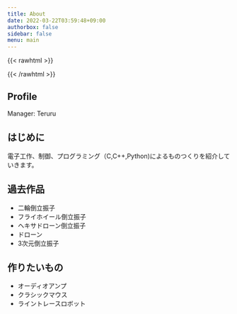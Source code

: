```yaml
---
title: About
date: 2022-03-22T03:59:48+09:00
authorbox: false
sidebar: false
menu: main
---
```


{{< rawhtml >}}
<script src="https://cdnjs.cloudflare.com/ajax/libs/mathjax/2.7.4/MathJax.js?config=TeX-AMS-MML_HTMLorMML"></script>
<script type="text/x-mathjax-config">
    MathJax.Hub.Config({tex2jax: {inlineMath: [['$','$'], ['\\(','\\)']]}});
</script>
{{< /rawhtml >}}

## Profile
Manager: Teruru

## はじめに
電子工作、制御、プログラミング（C,C++,Python)によるものつくりを紹介していきます。

## 過去作品
- 二輪倒立振子
- フライホイール倒立振子
- ヘキサドローン倒立振子
- ドローン
- 3次元倒立振子

## 作りたいもの
- オーディオアンプ
- クラシックマウス
- ライントレースロボット

